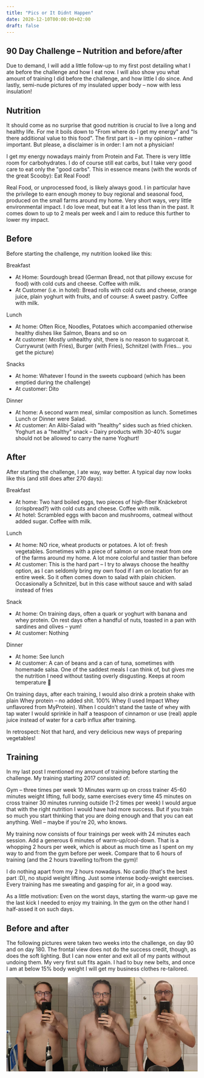 ```yaml
---
title: "Pics or It Didnt Happen"
date: 2020-12-10T00:00:00+02:00
draft: false
---
```


## 90 Day Challenge – Nutrition and before/after

Due to demand, I will add a little follow-up to my first post detailing what I ate before the challenge and how I eat now. I will also show you what amount of training I did before the challenge, and how little I do since. And lastly, semi-nude pictures of my insulated upper body – now with less insulation!

## Nutrition

It should come as no surprise that good nutrition is crucial to live a long and healthy life. For me it boils down to "From where do I get my energy" and "Is there additional value to this food". The first part is – in my opinion – rather important. But please, a disclaimer is in order: I am not a physician!

I get my energy nowadays mainly from Protein and Fat. There is very little room for carbohydrates. I do of course still eat carbs, but I take very good care to eat only the "good carbs". This in essence means (with the words of the great Scooby): Eat Real Food!

Real Food, or unprocessed food, is likely always good. I in particular have the privilege to earn enough money to buy regional and seasonal food, produced on the small farms around my home. Very short ways, very little environmental impact. I do love meat, but eat it a lot less than in the past. It comes down to up to 2 meals per week and I aim to reduce this further to lower my impact.

## Before

Before starting the challenge, my nutrition looked like this:

Breakfast

- At Home: Sourdough bread (German Bread, not that pillowy excuse for food) with cold cuts and cheese. Coffee with milk.
- At Customer (i.e. in hotel): Bread rolls with cold cuts and cheese, orange juice, plain yoghurt with fruits, and of course: A sweet pastry. Coffee with milk.

Lunch

- At home: Often Rice, Noodles, Potatoes which accompanied otherwise healthy dishes like Salmon, Beans and so on
- At customer: Mostly unhealthy shit, there is no reason to sugarcoat it. Currywurst (with Fries), Burger (with Fries), Schnitzel (with Fries… you get the picture)

Snacks
- At home: Whatever I found in the sweets cupboard (which has been emptied during the challenge)
- At customer: Dito

Dinner

- At home: A second warm meal, similar composition as lunch. Sometimes Lunch or Dinner were Salad.
- At customer: An Alibi-Salad with "healthy" sides such as fried chicken. Yoghurt as a "healthy" snack – Dairy products with 30-40% sugar should not be allowed to carry the name Yoghurt!

## After

After starting the challenge, I ate way, way better. A typical day now looks like this (and still does after 270 days):

Breakfast
- At home: Two hard boiled eggs, two pieces of high-fiber Knäckebrot (crispbread?) with cold cuts and cheese. Coffee with milk.
- At hotel: Scrambled eggs with bacon and mushrooms, oatmeal without added sugar. Coffee with milk.

Lunch
- At home: NO rice, wheat products or potatoes. A lot of: fresh vegetables. Sometimes with a piece of salmon or some meat from one of the farms around my home. A lot more colorful and tastier than before
- At customer: This is the hard part – I try to always choose the healthy option, as I can seldomly bring my own food if I am on location for an entire week. So it often comes down to salad with plain chicken. Occasionally a Schnitzel, but in this case without sauce and with salad instead of fries

Snack
- At home: On training days, often a quark or yoghurt with banana and whey protein. On rest days often a handful of nuts, toasted in a pan with sardines and olives – yum!
- At customer: Nothing

Dinner
- At home: See lunch
- At customer: A can of beans and a can of tuna, sometimes with homemade salsa. One of the saddest meals I can think of, but gives me the nutrition I need without tasting overly disgusting. Keeps at room temperature 🙂

On training days, after each training, I would also drink a protein shake with plain Whey protein – no added shit. 100% Whey (I used Impact Whey unflavored from MyProtein). When I couldn't stand the taste of whey with tap water I would sprinkle in half a teaspoon of cinnamon or use (real) apple juice instead of water for a carb influx after training.

In retrospect: Not that hard, and very delicious new ways of preparing vegetables!

## Training

In my last post I mentioned my amount of training before starting the challenge. My training starting 2017 consisted of:

Gym – three times per week
10 Minutes warm up on cross trainer
45-60 minutes weight lifting, full body, same exercises every time
45 minutes on cross trainer
30 minutes running outside (1-2 times per week)
I would argue that with the right nutrition I would have had more success. But if you train so much you start thinking that you are doing enough and that you can eat anything. Well – maybe if you're 20, who knows.

My training now consists of four trainings per week with 24 minutes each session. Add a generous 6 minutes of warm-up/cool-down. That is a whopping 2 hours per week, which is about as much time as I spent on my way to and from the gym before per week. Compare that to 6 hours of training (and the 2 hours travelling to/from the gym)!

I do nothing apart from my 2 hours nowadays. No cardio (that's the best part :D), no stupid weight lifting. Just some intense body-weight exercises. Every training has me sweating and gasping for air, in a good way.

As a little motivation: Even on the worst days, starting the warm-up gave me the last kick I needed to enjoy my training. In the gym on the other hand I half-assed it on such days.

## Before and after

The following pictures were taken two weeks into the challenge, on day 90 and on day 180. The frontal view does not do the success credit, though, as does the soft lighting. But I can now enter and exit all of my pants without undoing them. My very first suit fits again. I had to buy new belts, and once I am at below 15% body weight I will get my business clothes re-tailored.

![Pictures of a guy in his mid-thirtys getting progressively thinner](beforeandafter.png)
